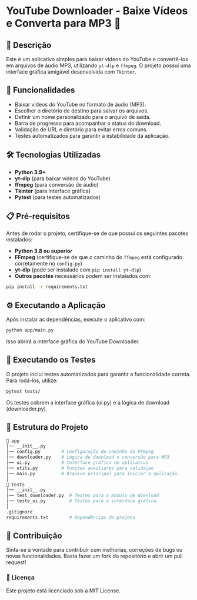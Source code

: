 # YouTube Downloader - Baixe Vídeos e Converta para MP3 🎵

## 📝 Descrição
Este é um aplicativo simples para baixar vídeos do YouTube e convertê-los em arquivos de áudio MP3, utilizando `yt-dlp` e `ffmpeg`. O projeto possui uma interface gráfica amigável desenvolvida com `Tkinter`.

## 🚀 Funcionalidades
- Baixar vídeos do YouTube no formato de áudio (MP3).  
- Escolher o diretório de destino para salvar os arquivos.  
- Definir um nome personalizado para o arquivo de saída.  
- Barra de progresso para acompanhar o status do download.  
- Validação de URL e diretório para evitar erros comuns.  
- Testes automatizados para garantir a estabilidade da aplicação.

## 🛠️ Tecnologias Utilizadas
- **Python 3.9+**
- **yt-dlp** (para baixar vídeos do YouTube)
- **ffmpeg** (para conversão de áudio)
- **Tkinter** (para interface gráfica)
- **Pytest** (para testes automatizados)

## 📋 Pré-requisitos
Antes de rodar o projeto, certifique-se de que possui os seguintes pacotes instalados:

- **Python 3.8 ou superior**
- **FFmpeg** (certifique-se de que o caminho do `ffmpeg` está configurado corretamente no `config.py`)
- **yt-dlp** (pode ser instalado com `pip install yt-dlp`)
- **Outros pacotes** necessários podem ser instalados com:

```bash
pip install -r requirements.txt
```
## ⚙️ Executando a Aplicação
Após instalar as dependências, execute o aplicativo com:
```bash
python app/main.py
```
Isso abrirá a interface gráfica do YouTube Downloader.

## 🧪 Executando os Testes
O projeto inclui testes automatizados para garantir a funcionalidade correta. Para rodá-los, utilize:
```bash
pytest tests/
```
Os testes cobrem a interface gráfica (ui.py) e a lógica de download (downloader.py).

## 📂 Estrutura do Projeto
```bash
📂 app
│── __init__.py
│── config.py        # Configuração do caminho do FFmpeg
│── downloader.py    # Lógica de download e conversão para MP3
│── ui.py            # Interface gráfica do aplicativo
│── utils.py         # Funções auxiliares para validação
│── main.py          # Arquivo principal para iniciar a aplicação
│
📂 tests
│── __init__.py
│── test_downloader.py  # Testes para o módulo de download
│── teste_ui.py         # Testes para a interface gráfica
│
.gitignore
requirements.txt        # Dependências do projeto
```
## 🤝 Contribuição
Sinta-se à vontade para contribuir com melhorias, correções de bugs ou novas funcionalidades. Basta fazer um fork do repositório e abrir um pull request!

### 📜 Licença
Este projeto está licenciado sob a MIT License.






